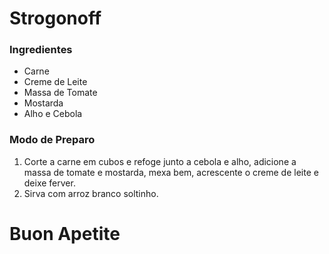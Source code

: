 # Strogonoff

### Ingredientes

* Carne
* Creme de Leite
* Massa de Tomate
* Mostarda
* Alho e  Cebola

### Modo de Preparo

1) Corte a carne em cubos e refoge junto a cebola e alho, adicione a massa de tomate e mostarda, mexa bem, acrescente o creme de leite e deixe ferver.
2)  Sirva com arroz branco soltinho.



# Buon Apetite 